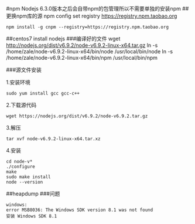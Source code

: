 #npm
Nodejs 6.3.0版本之后会自带npm的包管理所以不需要单独的安装npm
##更换npm库的源
	npm config set registry https://registry.npm.taobao.org

	npm install -g cnpm --registry=https://registry.npm.taobao.org

##centos7 install nodejs
###编译好的文件
	wget http://nodejs.org/dist/v6.9.2/node-v6.9.2-linux-x64.tar.gz
	ln -s /home/zale/node-v6.9.2-linux-x64/bin/node /usr/local/bin/node
	ln -s /home/zale/node-v6.9.2-linux-x64/bin/npm /usr/local/bin/npm

###源文件安装 

1.安装环境

	sudo yum install gcc gcc-c++

2.下载源代码

	wget https://nodejs.org/dist/v6.9.2/node-v6.9.2.tar.gz

3.解压

	tar xvf node-v6.9.2-linux-x64.tar.xz

4.安装

	cd node-v*
	./configure
	make
	sudo make install
	node --version

##heapdump
###问题

	windows:
	error MSB8036: The Windows SDK version 8.1 was not found
	安装 Windows SDK 8.1

